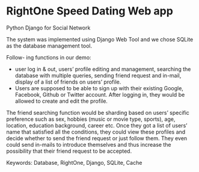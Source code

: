 # RightOne Speed Dating Web app
Python Django for Social Network

The system was implemented using Django Web Tool and we chose SQLite as the database management tool.

Follow- ing functions in our demo: 
* user log in & out, users’ profile editing and management, searching the database with multiple queries, sending friend request and in-mail, display of a list of friends on users’ profile.
* Users are supposed to be able to sign up with their existing Google, Facebook, Github or Twitter account.
After logging in, they would be allowed to create and edit the profile. 

The friend searching function would be sharding based on users’ specific preference 
such as sex, hobbies (music or movie type, sports), age, location, education background, 
career etc. Once they got a list of users’ name that satisfied all the conditions, 
they could view these profiles and decide whether to send the friend request or just follow them.
They even could send in-mails to introduce themselves and thus increase the possibility 
that their friend request to be accepted.

Keywords: Database, RightOne, Django, SQLite, Cache

